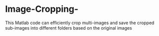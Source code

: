 # Image-Cropping-
This Matlab code can efficiently crop multi-images and save the cropped sub-images into different folders based on the original images 

